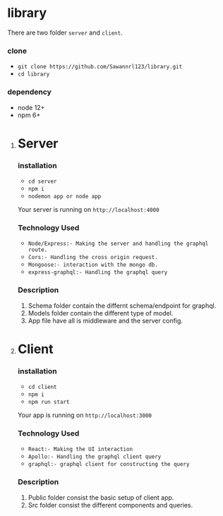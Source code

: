 # library

There are two folder `server` and `client`.

### clone

- `git clone https://github.com/Sawannrl123/library.git`
- `cd library`

### dependency

- node 12+
- npm 6+

1. # Server

   ### installation

   - `cd server`
   - `npm i`
   - `nodemon app or node app`

   Your server is running on `http://localhost:4000`

   ### Technology Used

   - `Node/Express:- Making the server and handling the graphql route.`
   - `Cors:- Handling the cross origin request.`
   - `Mongoose:- interaction with the mongo db.`
   - `express-graphql:- Handling the graphql query`

   ### Description

   1. Schema folder contain the differnt schema/endpoint for graphql.
   2. Models folder contain the different type of model.
   3. App file have all is middleware and the server config.

2. # Client

   ### installation

   - `cd client`
   - `npm i`
   - `npm run start`

   Your app is running on `http://localhost:3000`

   ### Technology Used

   - `React:- Making the UI interaction`
   - `Apollo:- Handling the graphql client query`
   - `graphql:- graphql client for constructing the query`

   ### Description

   1. Public folder consist the basic setup of client app.
   2. Src folder consist the different components and queries.
